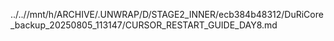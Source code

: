 ../..//mnt/h/ARCHIVE/.UNWRAP/D/STAGE2_INNER/ecb384b48312/DuRiCore_backup_20250805_113147/CURSOR_RESTART_GUIDE_DAY8.md